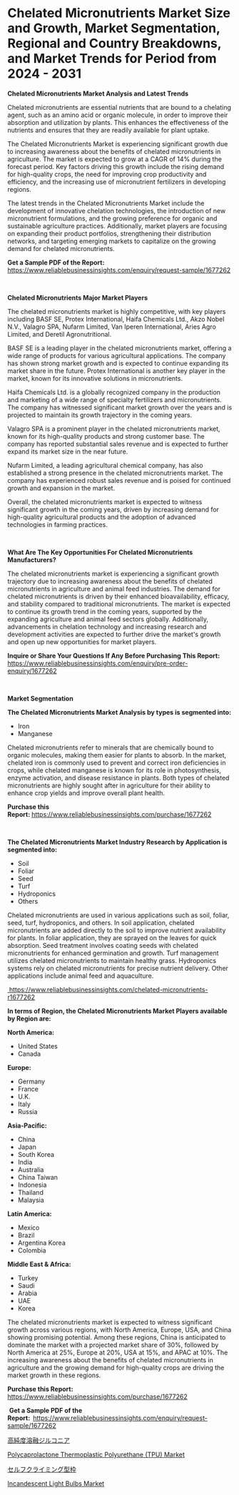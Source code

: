 <p><h1>Chelated Micronutrients Market Size and Growth, Market Segmentation, Regional and Country Breakdowns, and Market Trends for Period from 2024 -  2031</h1></p><p><strong>Chelated Micronutrients Market Analysis and Latest Trends</strong></p>
<p><p>Chelated micronutrients are essential nutrients that are bound to a chelating agent, such as an amino acid or organic molecule, in order to improve their absorption and utilization by plants. This enhances the effectiveness of the nutrients and ensures that they are readily available for plant uptake.</p><p>The Chelated Micronutrients Market is experiencing significant growth due to increasing awareness about the benefits of chelated micronutrients in agriculture. The market is expected to grow at a CAGR of 14% during the forecast period. Key factors driving this growth include the rising demand for high-quality crops, the need for improving crop productivity and efficiency, and the increasing use of micronutrient fertilizers in developing regions.</p><p>The latest trends in the Chelated Micronutrients Market include the development of innovative chelation technologies, the introduction of new micronutrient formulations, and the growing preference for organic and sustainable agriculture practices. Additionally, market players are focusing on expanding their product portfolios, strengthening their distribution networks, and targeting emerging markets to capitalize on the growing demand for chelated micronutrients.</p></p>
<p><strong>Get a Sample PDF of the Report:&nbsp;</strong> <a href="https://www.reliablebusinessinsights.com/enquiry/request-sample/1677262">https://www.reliablebusinessinsights.com/enquiry/request-sample/1677262</a></p>
<p>&nbsp;</p>
<p><strong>Chelated Micronutrients Major Market Players</strong></p>
<p><p>The chelated micronutrients market is highly competitive, with key players including BASF SE, Protex International, Haifa Chemicals Ltd., Akzo Nobel N.V., Valagro SPA, Nufarm Limited, Van Iperen International, Aries Agro Limited, and Deretil Agronutritional. </p><p>BASF SE is a leading player in the chelated micronutrients market, offering a wide range of products for various agricultural applications. The company has shown strong market growth and is expected to continue expanding its market share in the future. Protex International is another key player in the market, known for its innovative solutions in micronutrients. </p><p>Haifa Chemicals Ltd. is a globally recognized company in the production and marketing of a wide range of specialty fertilizers and micronutrients. The company has witnessed significant market growth over the years and is projected to maintain its growth trajectory in the coming years. </p><p>Valagro SPA is a prominent player in the chelated micronutrients market, known for its high-quality products and strong customer base. The company has reported substantial sales revenue and is expected to further expand its market size in the near future. </p><p>Nufarm Limited, a leading agricultural chemical company, has also established a strong presence in the chelated micronutrients market. The company has experienced robust sales revenue and is poised for continued growth and expansion in the market. </p><p>Overall, the chelated micronutrients market is expected to witness significant growth in the coming years, driven by increasing demand for high-quality agricultural products and the adoption of advanced technologies in farming practices.</p></p>
<p>&nbsp;</p>
<p><strong>What Are The Key Opportunities For Chelated Micronutrients Manufacturers?</strong></p>
<p><p>The chelated micronutrients market is experiencing a significant growth trajectory due to increasing awareness about the benefits of chelated micronutrients in agriculture and animal feed industries. The demand for chelated micronutrients is driven by their enhanced bioavailability, efficacy, and stability compared to traditional micronutrients. The market is expected to continue its growth trend in the coming years, supported by the expanding agriculture and animal feed sectors globally. Additionally, advancements in chelation technology and increasing research and development activities are expected to further drive the market's growth and open up new opportunities for market players.</p></p>
<p><strong>Inquire or Share Your Questions If Any Before Purchasing This Report:</strong> <a href="https://www.reliablebusinessinsights.com/enquiry/pre-order-enquiry/1677262">https://www.reliablebusinessinsights.com/enquiry/pre-order-enquiry/1677262</a></p>
<p>&nbsp;</p>
<p><strong>Market Segmentation</strong></p>
<p><strong>The Chelated Micronutrients Market Analysis by types is segmented into:</strong></p>
<p><ul><li>Iron</li><li>Manganese</li></ul></p>
<p><p>Chelated micronutrients refer to minerals that are chemically bound to organic molecules, making them easier for plants to absorb. In the market, chelated iron is commonly used to prevent and correct iron deficiencies in crops, while chelated manganese is known for its role in photosynthesis, enzyme activation, and disease resistance in plants. Both types of chelated micronutrients are highly sought after in agriculture for their ability to enhance crop yields and improve overall plant health.</p></p>
<p><strong>Purchase this Report:&nbsp;</strong><a href="https://www.reliablebusinessinsights.com/purchase/1677262">https://www.reliablebusinessinsights.com/purchase/1677262</a></p>
<p>&nbsp;</p>
<p><strong>The Chelated Micronutrients Market Industry Research by Application is segmented into:</strong></p>
<p><ul><li>Soil</li><li>Foliar</li><li>Seed</li><li>Turf</li><li>Hydroponics</li><li>Others</li></ul></p>
<p><p>Chelated micronutrients are used in various applications such as soil, foliar, seed, turf, hydroponics, and others. In soil application, chelated micronutrients are added directly to the soil to improve nutrient availability for plants. In foliar application, they are sprayed on the leaves for quick absorption. Seed treatment involves coating seeds with chelated micronutrients for enhanced germination and growth. Turf management utilizes chelated micronutrients to maintain healthy grass. Hydroponics systems rely on chelated micronutrients for precise nutrient delivery. Other applications include animal feed and aquaculture.</p></p>
<p><a href="https://www.reliablebusinessinsights.com/chelated-micronutrients-r1677262">&nbsp;https://www.reliablebusinessinsights.com/chelated-micronutrients-r1677262</a></p>
<p><strong>In terms of Region, the Chelated Micronutrients Market Players available by Region are:</strong></p>
<p>
    <p> <strong> North America: </strong>
        <ul>
            <li>United States</li>
            <li>Canada</li>
        </ul>
        </p> 
    <p> <strong> Europe: </strong>
        <ul>
            <li>Germany</li>
            <li>France</li>
            <li>U.K.</li>
            <li>Italy</li>
            <li>Russia</li>
        </ul>
        </p> 
    <p> <strong> Asia-Pacific: </strong>
        <ul>
            <li>China</li>
            <li>Japan</li>
            <li>South Korea</li>
            <li>India</li>
            <li>Australia</li>
            <li>China Taiwan</li>
            <li>Indonesia</li>
            <li>Thailand</li>
            <li>Malaysia</li>
        </ul>
        </p> 
    <p> <strong> Latin America: </strong>
        <ul>
            <li>Mexico</li>
            <li>Brazil</li>
            <li>Argentina Korea</li>
            <li>Colombia</li>
        </ul>
        </p> 
    <p> <strong> Middle East & Africa: </strong>
        <ul>
            <li>Turkey</li>
            <li>Saudi</li>
            <li>Arabia</li>
            <li>UAE</li>
            <li>Korea</li>
        </ul>
    </p>
    </p>
<p><p>The chelated micronutrients market is expected to witness significant growth across various regions, with North America, Europe, USA, and China showing promising potential. Among these regions, China is anticipated to dominate the market with a projected market share of 30%, followed by North America at 25%, Europe at 20%, USA at 15%, and APAC at 10%. The increasing awareness about the benefits of chelated micronutrients in agriculture and the growing demand for high-quality crops are driving the market growth in these regions.</p></p>
<p><strong>Purchase this Report: </strong><a href="https://www.reliablebusinessinsights.com/purchase/1677262">https://www.reliablebusinessinsights.com/purchase/1677262</a></p>
<p>&nbsp;<strong>Get a Sample PDF of the Report:&nbsp;&nbsp;</strong><a href="https://www.reliablebusinessinsights.com/enquiry/request-sample/1677262">https://www.reliablebusinessinsights.com/enquiry/request-sample/1677262</a></p>
<p><strong></strong></p>
<p><p><a href="https://github.com/SarahFahey88/Market-Research-Report-List-1/blob/main/796772699381.md">高純度溶融ジルコニア</a></p><p><a href="https://github.com/mabutironaldo/Market-Research-Report-List-4/blob/main/polycaprolactone-thermoplastic-polyurethane-tpu-market.md">Polycaprolactone Thermoplastic Polyurethane (TPU) Market</a></p><p><a href="https://github.com/mathieurico66/Market-Research-Report-List-1/blob/main/410282999380.md">セルフクライミング型枠</a></p><p><a href="https://issuu.com/reportprime-2/docs/incandescent-light-bulbs-market-size-2030.pptx">Incandescent Light Bulbs Market</a></p></p>